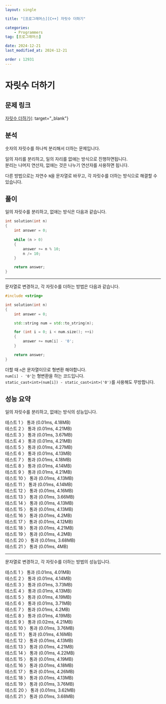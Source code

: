 ```yaml
---
layout: single

title: "[프로그래머스][C++] 자릿수 더하기"

categories:
    - Programmers
tag: [프로그래머스]

date: 2024-12-21
last_modified_at: 2024-12-21

order : 12931
---
```


# 자릿수 더하기

## 문제 링크

[자릿수 더하기](https://school.programmers.co.kr/learn/courses/30/lessons/12931){: target="_blank"}

## 분석

숫자의 자릿수를 하나씩 분리해서 더하는 문제입니다.

일의 자리를 분리하고, 일의 자리를 없애는 방식으로 진행하면됩니다.  
분리는 나머지 연산자, 없애는 것은 나누기 연산자를 사용하면 됩니다.

다른 방법으로는 자연수 `N`을 문자열로 바꾸고, 각 자릿수를 더하는 방식으로 해결할 수 있습니다.

## 풀이

일의 자릿수를 분리하고, 없애는 방식은 다음과 같습니다.

```cpp
int solution(int n)
{
    int answer = 0;
    
    while (n > 0)
    {
        answer += n % 10;
        n /= 10;
    }

    return answer;
}
```

---

문자열로 변경하고, 각 자릿수를 더하는 방법은 다음과 같습니다.

```cpp
#include <string>

int solution(int n)
{
    int answer = 0;

    std::string num = std::to_string(n);

    for (int i = 0; i < num.size(); ++i)
    {
        answer += num[i] - '0';
    }

    return answer;
}
```

더할 때 `n`은 문자열이므로 형변환 해야합니다.  
``num[i] - '0'``는 형변환을 하는 코드입니다.  
``static_cast<int>(num[i]) - static_cast<int>('0')``를 사용해도 무방합니다.

## 성능 요약

일의 자릿수를 분리하고, 없애는 방식의 성능입니다.

테스트 1 〉	통과 (0.01ms, 4.18MB)  
테스트 2 〉	통과 (0.01ms, 4.21MB)  
테스트 3 〉	통과 (0.01ms, 3.67MB)  
테스트 4 〉	통과 (0.01ms, 4.21MB)  
테스트 5 〉	통과 (0.01ms, 4.27MB)  
테스트 6 〉	통과 (0.01ms, 4.13MB)  
테스트 7 〉	통과 (0.01ms, 4.18MB)  
테스트 8 〉	통과 (0.01ms, 4.14MB)  
테스트 9 〉	통과 (0.01ms, 4.21MB)  
테스트 10 〉 통과 (0.01ms, 4.13MB)  
테스트 11 〉 통과 (0.01ms, 4.14MB)  
테스트 12 〉 통과 (0.01ms, 4.16MB)  
테스트 13 〉 통과 (0.01ms, 3.66MB)  
테스트 14 〉 통과 (0.01ms, 4.13MB)  
테스트 15 〉 통과 (0.01ms, 4.13MB)  
테스트 16 〉 통과 (0.01ms, 4.2MB)  
테스트 17 〉 통과 (0.01ms, 4.12MB)  
테스트 18 〉 통과 (0.01ms, 4.21MB)  
테스트 19 〉 통과 (0.01ms, 4.2MB)  
테스트 20 〉 통과 (0.01ms, 3.68MB)  
테스트 21 〉 통과 (0.01ms, 4MB)  

---

문자열로 변경하고, 각 자릿수를 더하는 방법의 성능입니다.

테스트 1 〉	통과 (0.01ms, 4.01MB)  
테스트 2 〉	통과 (0.01ms, 4.14MB)  
테스트 3 〉	통과 (0.01ms, 3.73MB)  
테스트 4 〉	통과 (0.01ms, 4.13MB)  
테스트 5 〉	통과 (0.01ms, 4.19MB)  
테스트 6 〉	통과 (0.01ms, 3.71MB)  
테스트 7 〉	통과 (0.01ms, 4.2MB)  
테스트 8 〉	통과 (0.01ms, 4.19MB)  
테스트 9 〉	통과 (0.02ms, 4.21MB)  
테스트 10 〉 통과 (0.01ms, 3.76MB)  
테스트 11 〉 통과 (0.01ms, 4.16MB)  
테스트 12 〉 통과 (0.01ms, 4.13MB)  
테스트 13 〉 통과 (0.01ms, 4.21MB)  
테스트 14 〉 통과 (0.01ms, 4.22MB)  
테스트 15 〉 통과 (0.01ms, 4.19MB)  
테스트 16 〉 통과 (0.01ms, 4.18MB)  
테스트 17 〉 통과 (0.01ms, 4.26MB)  
테스트 18 〉 통과 (0.01ms, 4.13MB)  
테스트 19 〉 통과 (0.01ms, 3.76MB)  
테스트 20 〉 통과 (0.01ms, 3.62MB)  
테스트 21 〉 통과 (0.01ms, 3.68MB)